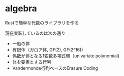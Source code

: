 # algebra
Rustで簡単な代数のライブラリを作る

現在実装しているのは次の通り
+ 一般の体
+ 有限体（ガロア体, GF(2), GF(2^16))
+ 係数が体となる1変数多項式環（univariate polynomial)
+ 体を要素とする行列
+ Vandermonde行列ベースのErasure Coding
